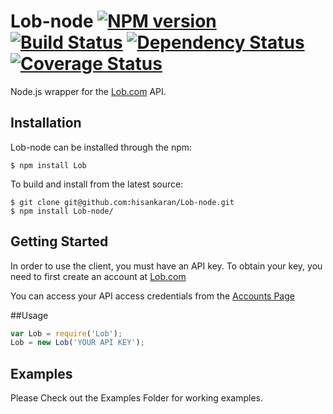 # Lob-node [![NPM version][npm-image]][npm-url] [![Build Status](https://travis-ci.org/lob/lob-node.svg?branch=master)](https://travis-ci.org/lob/lob-node) [![Dependency Status][depstat-image]][depstat-url] [![Coverage Status](https://coveralls.io/repos/lob/lob-node/badge.png?branch=basicupdated)](https://coveralls.io/r/lob/lob-node?branch=basicupdated)


Node.js wrapper for the [Lob.com](http://Lob.com) API.

## Installation

Lob-node can be installed through the npm:

```
$ npm install Lob
```
To build and install from the latest source:

```
$ git clone git@github.com:hisankaran/Lob-node.git
$ npm install Lob-node/
```

## Getting Started

In order to use the client, you must have an API key. To obtain your key, you need to first create an account at [Lob.com](https://www.lob.com/)

You can access your API access credentials from the [Accounts Page](https://www.Lob.com/account)

##Usage
```javascript
var Lob = require('Lob');
Lob = new Lob('YOUR API KEY');
```

## Examples

Please Check out the Examples Folder for working examples.

[npm-url]: https://npmjs.org/package/Lob
[npm-image]: https://badge.fury.io/js/lob.svg
[travis-url]: https://travis-ci.org/Lob/Lob-node
[travis-image]: https://travis-ci.org/Lob/Lob-node.svg?branch=master
[depstat-url]: https://david-dm.org/Lob/Lob-node
[depstat-image]: https://david-dm.org/Lob/Lob-node.svg
